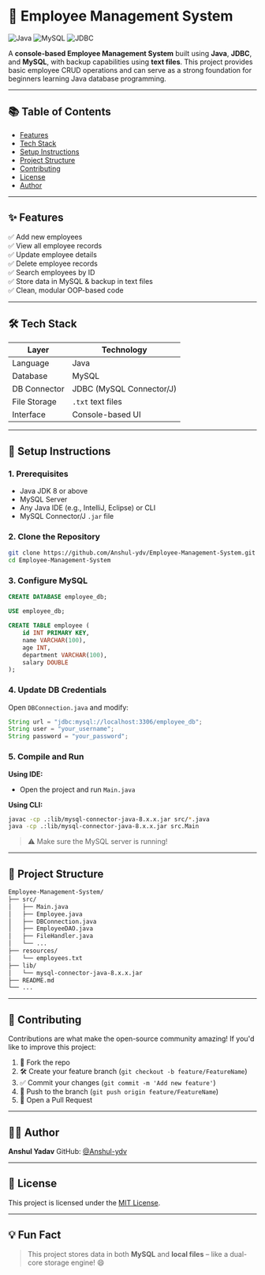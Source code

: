 
# 🚀 Employee Management System

![Java](https://img.shields.io/badge/Java-%231572B6.svg?style=for-the-badge&logo=java&logoColor=white)
![MySQL](https://img.shields.io/badge/MySQL-%2300f.svg?style=for-the-badge&logo=mysql&logoColor=white)
![JDBC](https://img.shields.io/badge/JDBC-Connector-blue?style=for-the-badge)

A **console-based Employee Management System** built using **Java**, **JDBC**, and **MySQL**, with backup capabilities using **text files**. This project provides basic employee CRUD operations and can serve as a strong foundation for beginners learning Java database programming.

---

## 📚 Table of Contents

- [Features](#-features)
- [Tech Stack](#-tech-stack)
- [Setup Instructions](#-setup-instructions)
- [Project Structure](#-project-structure)
- [Contributing](#-contributing)
- [License](#-license)
- [Author](#-author)

---

## ✨ Features

✅ Add new employees  
✅ View all employee records  
✅ Update employee details  
✅ Delete employee records  
✅ Search employees by ID  
✅ Store data in MySQL & backup in text files  
✅ Clean, modular OOP-based code  

---

## 🛠 Tech Stack

| Layer           | Technology                  |
|-----------------|-----------------------------|
| Language        | Java                        |
| Database        | MySQL                       |
| DB Connector    | JDBC (MySQL Connector/J)    |
| File Storage    | `.txt` text files           |
| Interface       | Console-based UI            |

---

## 🔧 Setup Instructions

### 1. Prerequisites

- Java JDK 8 or above
- MySQL Server
- Any Java IDE (e.g., IntelliJ, Eclipse) or CLI
- MySQL Connector/J `.jar` file

### 2. Clone the Repository

```bash
git clone https://github.com/Anshul-ydv/Employee-Management-System.git
cd Employee-Management-System
````

### 3. Configure MySQL

```sql
CREATE DATABASE employee_db;

USE employee_db;

CREATE TABLE employee (
    id INT PRIMARY KEY,
    name VARCHAR(100),
    age INT,
    department VARCHAR(100),
    salary DOUBLE
);
```

### 4. Update DB Credentials

Open `DBConnection.java` and modify:

```java
String url = "jdbc:mysql://localhost:3306/employee_db";
String user = "your_username";
String password = "your_password";
```

### 5. Compile and Run

**Using IDE:**

* Open the project and run `Main.java`

**Using CLI:**

```bash
javac -cp .:lib/mysql-connector-java-8.x.x.jar src/*.java
java -cp .:lib/mysql-connector-java-8.x.x.jar src.Main
```

> ⚠️ Make sure the MySQL server is running!

---

## 📁 Project Structure

```bash
Employee-Management-System/
├── src/
│   ├── Main.java
│   ├── Employee.java
│   ├── DBConnection.java
│   ├── EmployeeDAO.java
│   ├── FileHandler.java
│   └── ...
├── resources/
│   └── employees.txt
├── lib/
│   └── mysql-connector-java-8.x.x.jar
├── README.md
└── ...
```

---


## 🤝 Contributing

Contributions are what make the open-source community amazing!
If you'd like to improve this project:

1. 🍴 Fork the repo
2. 🛠 Create your feature branch (`git checkout -b feature/FeatureName`)
3. ✅ Commit your changes (`git commit -m 'Add new feature'`)
4. 🚀 Push to the branch (`git push origin feature/FeatureName`)
5. 📝 Open a Pull Request

---

## 🧑‍💻 Author

**Anshul Yadav**
GitHub: [@Anshul-ydv](https://github.com/Anshul-ydv)

---

## 📄 License

This project is licensed under the [MIT License](LICENSE).

---

## 💡 Fun Fact

> This project stores data in both **MySQL** and **local files** – like a dual-core storage engine! 😄
